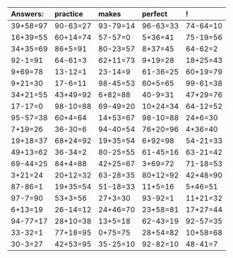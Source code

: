 | Answers: | practice | makes | perfect | ! |
| :--- | :--- | :--- | :--- | :--- |
| 39+58=97 | 90-63=27 | 93-79=14 | 96-63=33 | 74-64=10 | 
| 16+39=55 | 60+14=74 | 57-57=0 | 5+36=41 | 75-19=56 | 
| 34+35=69 | 86+5=91 | 80-23=57 | 8+37=45 | 64-62=2 | 
| 92-1=91 | 64-61=3 | 62+11=73 | 9+19=28 | 18+25=43 | 
| 9+69=78 | 13-12=1 | 23-14=9 | 61-36=25 | 60+19=79 | 
| 9+21=30 | 17-6=11 | 98-45=53 | 60+5=65 | 99-61=38 | 
| 34+21=55 | 43+49=92 | 6+82=88 | 40-9=31 | 47+29=76 | 
| 17-17=0 | 98-10=88 | 69-49=20 | 10+24=34 | 64-12=52 | 
| 95-57=38 | 60+4=64 | 14+53=67 | 98-10=88 | 24+6=30 | 
| 7+19=26 | 36-30=6 | 94-40=54 | 76+20=96 | 4+36=40 | 
| 19+18=37 | 68+24=92 | 19+35=54 | 6+92=98 | 54-21=33 | 
| 49+13=62 | 36-34=2 | 80-25=55 | 61-45=16 | 63-21=42 | 
| 69-44=25 | 84+4=88 | 42+25=67 | 3+69=72 | 71-18=53 | 
| 3+21=24 | 20+12=32 | 63-28=35 | 80+12=92 | 42+48=90 | 
| 87-86=1 | 19+35=54 | 51-18=33 | 11+5=16 | 5+46=51 | 
| 97-7=90 | 53+3=56 | 27+3=30 | 93-92=1 | 11+21=32 | 
| 6+13=19 | 26-14=12 | 24+46=70 | 23+58=81 | 17+27=44 | 
| 94-77=17 | 28+10=38 | 13+5=18 | 62-43=19 | 92-57=35 | 
| 33-32=1 | 77+18=95 | 0+75=75 | 28+54=82 | 10+58=68 | 
| 30-3=27 | 42+53=95 | 35-25=10 | 92-82=10 | 48-41=7 | 
